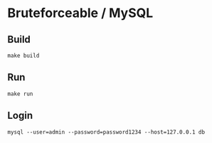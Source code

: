 # Bruteforceable / MySQL

## Build

```shell
make build
```

## Run

```shell
make run
```

## Login

`mysql --user=admin --password=password1234 --host=127.0.0.1 db`

